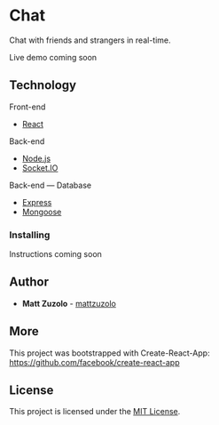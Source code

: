 # Chat

Chat with friends and strangers in real-time.

Live demo coming soon

## Technology

Front-end

* [React](https://reactjs.org/)

Back-end

* [Node.js](https://nodejs.org/en/)
* [Socket.IO](https://socket.io/)

Back-end — Database

* [Express](https://expressjs.com/)
* [Mongoose](https://mongoosejs.com/)

### Installing

Instructions coming soon

## Author

* **Matt Zuzolo** - [mattzuzolo](https://mattzuzolo.github.io/)

## More

This project was bootstrapped with Create-React-App: https://github.com/facebook/create-react-app

 ## License 
 
 This project is licensed under the [MIT License](https://opensource.org/licenses/MIT).

